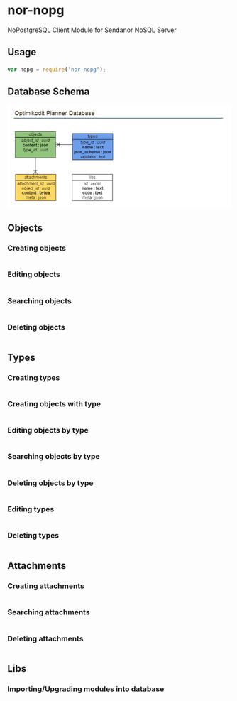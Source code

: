nor-nopg
========

NoPostgreSQL Client Module for Sendanor NoSQL Server

Usage
-----

```javascript
var nopg = require('nor-nopg');
```

Database Schema
---------------

![ERS](gfx/ers.png "ERS")

Objects
-------

### Creating objects

```javascript
```

### Editing objects

```javascript
```

### Searching objects

```javascript
```

### Deleting objects

```javascript
```

Types
-----

### Creating types

```javascript
```

### Creating objects with type

```javascript
```

### Editing objects by type

```javascript
```

### Searching objects by type

```javascript
```

### Deleting objects by type

```javascript
```

### Editing types

```javascript
```

### Deleting types

```javascript
```

Attachments
-----------

### Creating attachments

```javascript
```

### Searching attachments

```javascript
```

### Deleting attachments

```javascript
```

Libs
----

### Importing/Upgrading modules into database

```javascript
```

